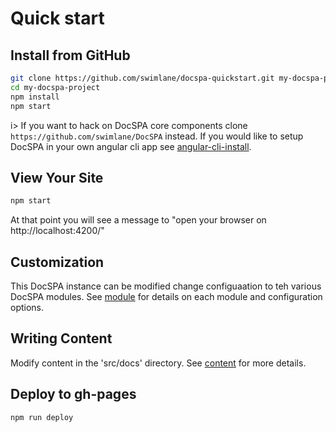 # Quick start

## Install from GitHub

```bash
git clone https://github.com/swimlane/docspa-quickstart.git my-docspa-project
cd my-docspa-project
npm install
npm start
```

i> If you want to hack on DocSPA core components clone `https://github.com/swimlane/DocSPA` instead.  If you would like to setup DocSPA in your own angular cli app see [angular-cli-install](angular-cli-install).

## View Your Site

```bash
npm start
```

At that point you will see a message to "open your browser on http://localhost:4200/"

## Customization

This DocSPA instance can be modified change configuaation to teh various DocSPA modules.  See [module](modules) for details on each module and configuration options.

## Writing Content

Modify content in the 'src/docs' directory.  See [content](content) for more details.

## Deploy to gh-pages

```bash
npm run deploy
```
